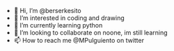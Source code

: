 - 👋 Hi, I’m @berserkesito
- 👀 I’m interested in coding and drawing
- 🌱 I’m currently learning python
- 💞️ I’m looking to collaborate on noone, im still learning
- 📫 How to reach me @MPulguiento on twitter

<!---
berserkesito/berserkesito is a ✨ special ✨ repository because its `README.md` (this file) appears on your GitHub profile.
You can click the Preview link to take a look at your changes.
--->
